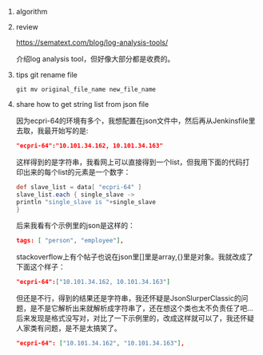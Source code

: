 1. algorithm

2. review

   https://sematext.com/blog/log-analysis-tools/

   介绍log analysis tool，但好像大部分都是收费的。

3. tips git rename file

   ```
   git mv original_file_name new_file_name
   ```

4. share how to get string list from json file

   因为ecpri-64的环境有多个，我想配置在json文件中，然后再从Jenkinsfile里去取，我最开始写的是:

   ```json
   "ecpri-64":"10.101.34.162, 10.101.34.163"
   ```

   这样得到的是字符串，我看网上可以直接得到一个list，但我用下面的代码打印出来的每个list的元素是一个数字：

   ```groovy
   def slave_list = data[ "ecpri-64" ]
   slave_list.each { single_slave ->
   println "single_slave is "+single_slave
   }
   ```

   后来我看有个示例里的json是这样的：

   ```json
   tags: [ "person", "employee"],
   ```

   stackoverflow上有个帖子也说在json里[]里是array,{}里是对象。我就改成了下面这个样子：

   ```json
   "ecpri-64":["10.101.34.162, 10.101.34.163"]
   ```

   但还是不行，得到的结果还是字符串，我还怀疑是JsonSlurperClassic的问题，是不是它解析出来就解析成字符串了，还在想这个类也太不负责任了吧...后来发现是格式没写对，对比了一下示例里的，改成这样就可以了，我还怀疑人家类有问题，是不是太搞笑了。

   ```json
   "ecpri-64": ["10.101.34.162", "10.101.34.163"],
   ```



